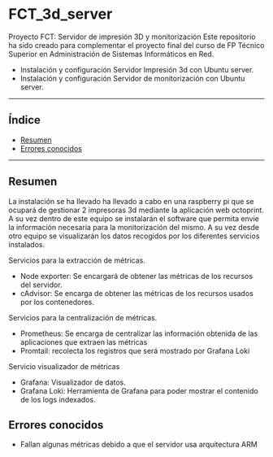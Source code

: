 # FCT_3d_server
Proyecto FCT: Servidor de impresión 3D y monitorización
Este repositorio ha sido creado para complementar el proyecto final 
del curso de FP Técnico Superior en Administración de Sistemas Informáticos en Red. 


* Instalación y configuración Servidor Impresión 3d con Ubuntu server. 
* Instalación y configuración Servidor de monitorización con Ubuntu server.
-----

## Índice

* [Resumen](#Resumen)
* [Errores conocidos](#errores-conocidos)

-----

## Resumen
La instalación se ha llevado ha llevado a cabo en una raspberry pi que se ocupará de gestionar 2 impresoras 3d mediante la aplicación web octoprint.
A su vez dentro de este equipo se instalarán el software que permita envie la información necesaria para la monitorización del mismo. 
A su vez desde otro equipo se visualizarán los datos recogidos por los diferentes servicios instalados.

Servicios para la extracción de métricas.
* Node exporter: Se encargará de obtener las métricas de los recursos del servidor.
* cAdvisor: Se encarga de obtener las métricas de los recursos usados por los contenedores.


Servicios para la centralización de métricas.
* Prometheus: Se encarga de centralizar las información obtenida de las aplicaciones que extraen las métricas
* Promtail: recolecta los registros que será mostrado por Grafana Loki

Servicio visualizador de métricas
* Grafana: Visualizador de datos.
* Grafana Loki: Herramienta de Grafana para poder mostrar el contenido de los logs indexados.



## Errores conocidos
- Fallan algunas métricas debido a que el servidor usa arquitectura ARM
